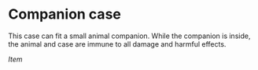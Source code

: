 # Companion case

This case can fit a small animal companion. While the companion is inside, the animal and case are immune to all damage and harmful effects.

*Item*
